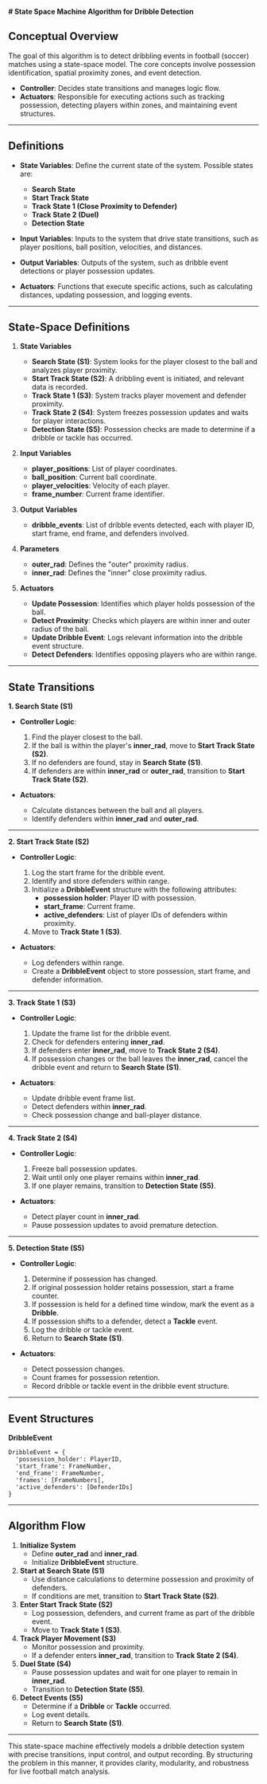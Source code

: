 
**# State Space Machine Algorithm for Dribble Detection**

## **Conceptual Overview**

The goal of this algorithm is to detect dribbling events in football (soccer) matches using a state-space model. The core concepts involve possession identification, spatial proximity zones, and event detection.

- **Controller**: Decides state transitions and manages logic flow.
- **Actuators**: Responsible for executing actions such as tracking possession, detecting players within zones, and maintaining event structures.

---

## **Definitions**

- **State Variables**: Define the current state of the system. Possible states are:
    
    - **Search State**
    - **Start Track State**
    - **Track State 1 (Close Proximity to Defender)**
    - **Track State 2 (Duel)**
    - **Detection State**
- **Input Variables**: Inputs to the system that drive state transitions, such as player positions, ball position, velocities, and distances.
    
- **Output Variables**: Outputs of the system, such as dribble event detections or player possession updates.
    
- **Actuators**: Functions that execute specific actions, such as calculating distances, updating possession, and logging events.
    

---

## **State-Space Definitions**

1. **State Variables**
    
    - **Search State (S1)**: System looks for the player closest to the ball and analyzes player proximity.
    - **Start Track State (S2)**: A dribbling event is initiated, and relevant data is recorded.
    - **Track State 1 (S3)**: System tracks player movement and defender proximity.
    - **Track State 2 (S4)**: System freezes possession updates and waits for player interactions.
    - **Detection State (S5)**: Possession checks are made to determine if a dribble or tackle has occurred.
2. **Input Variables**
    
    - **player_positions**: List of player coordinates.
    - **ball_position**: Current ball coordinate.
    - **player_velocities**: Velocity of each player.
    - **frame_number**: Current frame identifier.
3. **Output Variables**
    
    - **dribble_events**: List of dribble events detected, each with player ID, start frame, end frame, and defenders involved.
4. **Parameters**
    
    - **outer_rad**: Defines the "outer" proximity radius.
    - **inner_rad**: Defines the "inner" close proximity radius.
5. **Actuators**
    
    - **Update Possession**: Identifies which player holds possession of the ball.
    - **Detect Proximity**: Checks which players are within inner and outer radius of the ball.
    - **Update Dribble Event**: Logs relevant information into the dribble event structure.
    - **Detect Defenders**: Identifies opposing players who are within range.

---

## **State Transitions**

**1. Search State (S1)**

- **Controller Logic**:
    
    1. Find the player closest to the ball.
    2. If the ball is within the player's **inner_rad**, move to **Start Track State (S2)**.
    3. If no defenders are found, stay in **Search State (S1)**.
    4. If defenders are within **inner_rad** or **outer_rad**, transition to **Start Track State (S2)**.
- **Actuators**:
    
    - Calculate distances between the ball and all players.
    - Identify defenders within **inner_rad** and **outer_rad**.

---

**2. Start Track State (S2)**

- **Controller Logic**:
    
    1. Log the start frame for the dribble event.
    2. Identify and store defenders within range.
    3. Initialize a **DribbleEvent** structure with the following attributes:
        - **possession holder**: Player ID with possession.
        - **start_frame**: Current frame.
        - **active_defenders**: List of player IDs of defenders within proximity.
    4. Move to **Track State 1 (S3)**.
- **Actuators**:
    
    - Log defenders within range.
    - Create a **DribbleEvent** object to store possession, start frame, and defender information.

---

**3. Track State 1 (S3)**

- **Controller Logic**:
    
    1. Update the frame list for the dribble event.
    2. Check for defenders entering **inner_rad**.
    3. If defenders enter **inner_rad**, move to **Track State 2 (S4)**.
    4. If possession changes or the ball leaves the **inner_rad**, cancel the dribble event and return to **Search State (S1)**.
- **Actuators**:
    
    - Update dribble event frame list.
    - Detect defenders within **inner_rad**.
    - Check possession change and ball-player distance.

---

**4. Track State 2 (S4)**

- **Controller Logic**:
    
    1. Freeze ball possession updates.
    2. Wait until only one player remains within **inner_rad**.
    3. If one player remains, transition to **Detection State (S5)**.
- **Actuators**:
    
    - Detect player count in **inner_rad**.
    - Pause possession updates to avoid premature detection.

---

**5. Detection State (S5)**

- **Controller Logic**:
    
    1. Determine if possession has changed.
    2. If original possession holder retains possession, start a frame counter.
    3. If possession is held for a defined time window, mark the event as a **Dribble**.
    4. If possession shifts to a defender, detect a **Tackle** event.
    5. Log the dribble or tackle event.
    6. Return to **Search State (S1)**.
- **Actuators**:
    
    - Detect possession changes.
    - Count frames for possession retention.
    - Record dribble or tackle event in the dribble event structure.

---

## **Event Structures**

**DribbleEvent**

```
DribbleEvent = {
  'possession_holder': PlayerID,
  'start_frame': FrameNumber,
  'end_frame': FrameNumber,
  'frames': [FrameNumbers],
  'active_defenders': [DefenderIDs]
}
```

---

## **Algorithm Flow**

1. **Initialize System**
    - Define **outer_rad** and **inner_rad**.
    - Initialize **DribbleEvent** structure.
2. **Start at Search State (S1)**
    - Use distance calculations to determine possession and proximity of defenders.
    - If conditions are met, transition to **Start Track State (S2)**.
3. **Enter Start Track State (S2)**
    - Log possession, defenders, and current frame as part of the dribble event.
    - Move to **Track State 1 (S3)**.
4. **Track Player Movement (S3)**
    - Monitor possession and proximity.
    - If a defender enters **inner_rad**, transition to **Track State 2 (S4)**.
5. **Duel State (S4)**
    - Pause possession updates and wait for one player to remain in **inner_rad**.
    - Transition to **Detection State (S5)**.
6. **Detect Events (S5)**
    - Determine if a **Dribble** or **Tackle** occurred.
    - Log event details.
    - Return to **Search State (S1)**.

---

This state-space machine effectively models a dribble detection system with precise transitions, input control, and output recording. By structuring the problem in this manner, it provides clarity, modularity, and robustness for live football match analysis.